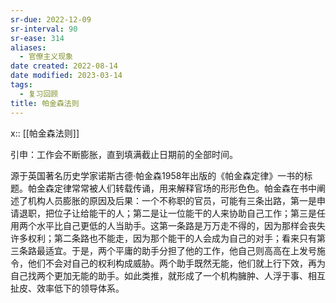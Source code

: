 ```yaml
---
sr-due: 2022-12-09
sr-interval: 90
sr-ease: 314
aliases:
  - 官僚主义现象
date created: 2022-08-14
date modified: 2023-03-14
tags:
  - 复习回顾
title: 帕金森法则
---
```


x:: [[帕金森法则]]

引申：工作会不断膨胀，直到填满截止日期前的全部时间。

源于英国著名历史学家诺斯古德·帕金森1958年出版的《帕金森定律》一书的标题。帕金森定律常常被人们转载传诵，用来解释官场的形形色色。帕金森在书中阐述了机构人员膨胀的原因及后果：一个不称职的官员，可能有三条出路，第一是申请退职，把位子让给能干的人；第二是让一位能干的人来协助自己工作；第三是任用两个水平比自己更低的人当助手。这第一条路是万万走不得的，因为那样会丧失许多权利；第二条路也不能走，因为那个能干的人会成为自己的对手；看来只有第三条路最适宜。于是，两个平庸的助手分担了他的工作，他自己则高高在上发号施令，他们不会对自己的权利构成威胁。两个助手既然无能，他们就上行下效，再为自己找两个更加无能的助手。如此类推，就形成了一个机构臃肿、人浮于事、相互扯皮、效率低下的领导体系。
